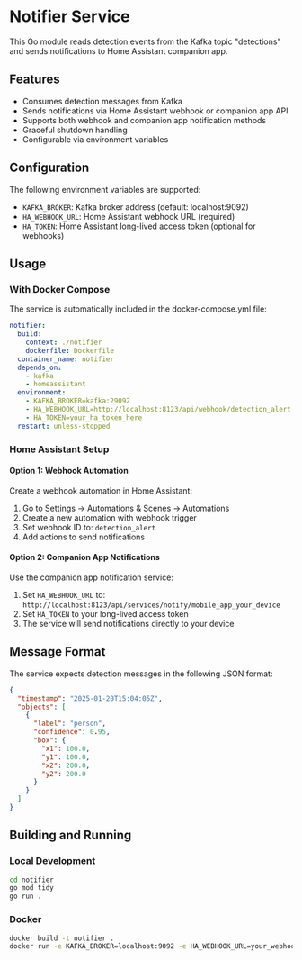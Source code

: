 # Notifier Service

This Go module reads detection events from the Kafka topic "detections" and sends notifications to Home Assistant companion app.

## Features

- Consumes detection messages from Kafka
- Sends notifications via Home Assistant webhook or companion app API
- Supports both webhook and companion app notification methods
- Graceful shutdown handling
- Configurable via environment variables

## Configuration

The following environment variables are supported:

- `KAFKA_BROKER`: Kafka broker address (default: localhost:9092)
- `HA_WEBHOOK_URL`: Home Assistant webhook URL (required)
- `HA_TOKEN`: Home Assistant long-lived access token (optional for webhooks)

## Usage

### With Docker Compose

The service is automatically included in the docker-compose.yml file:

```yaml
notifier:
  build:
    context: ./notifier
    dockerfile: Dockerfile
  container_name: notifier
  depends_on:
    - kafka
    - homeassistant
  environment:
    - KAFKA_BROKER=kafka:29092
    - HA_WEBHOOK_URL=http://localhost:8123/api/webhook/detection_alert
    - HA_TOKEN=your_ha_token_here
  restart: unless-stopped
```

### Home Assistant Setup

#### Option 1: Webhook Automation

Create a webhook automation in Home Assistant:

1. Go to Settings → Automations & Scenes → Automations
2. Create a new automation with webhook trigger
3. Set webhook ID to: `detection_alert`
4. Add actions to send notifications

#### Option 2: Companion App Notifications

Use the companion app notification service:

1. Set `HA_WEBHOOK_URL` to: `http://localhost:8123/api/services/notify/mobile_app_your_device`
2. Set `HA_TOKEN` to your long-lived access token
3. The service will send notifications directly to your device

## Message Format

The service expects detection messages in the following JSON format:

```json
{
  "timestamp": "2025-01-20T15:04:05Z",
  "objects": [
    {
      "label": "person",
      "confidence": 0.95,
      "box": {
        "x1": 100.0,
        "y1": 100.0,
        "x2": 200.0,
        "y2": 200.0
      }
    }
  ]
}
```

## Building and Running

### Local Development

```bash
cd notifier
go mod tidy
go run .
```

### Docker

```bash
docker build -t notifier .
docker run -e KAFKA_BROKER=localhost:9092 -e HA_WEBHOOK_URL=your_webhook_url notifier
```